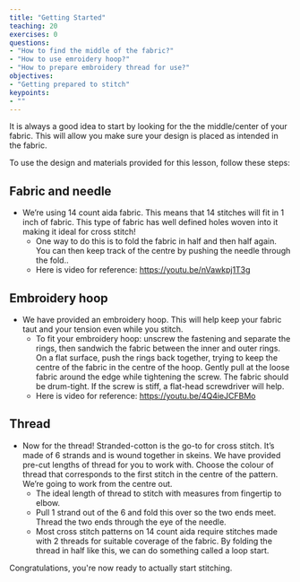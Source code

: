 ```yaml
---
title: "Getting Started"
teaching: 20
exercises: 0
questions:
- "How to find the middle of the fabric?"
- "How to use emroidery hoop?"
- "How to prepare embroidery thread for use?"
objectives:
- "Getting prepared to stitch"
keypoints:
- ""
---
```


It is always a good idea to start by looking for the the middle/center of your fabric. 
This will allow you make sure your design is placed as intended in the fabric.

To use the design and materials provided for this lesson, follow these steps:

## Fabric and needle

- We’re using 14 count aida fabric. This means that 14 stitches will fit in 1 inch of fabric. This type of fabric has well defined holes woven into it making it ideal for cross stitch!
    - One way to do this is to fold the fabric in half and then half again.
      You can then keep track of the centre by pushing the needle through the fold..
    - Here is video for reference: https://youtu.be/nVawkpj1T3g 
   
## Embroidery hoop

- We have provided an embroidery hoop. This will help keep your fabric taut and your tension even while you stitch.
    - To fit your embroidery hoop: unscrew the fastening and separate the rings, then sandwich the fabric between the inner and outer rings.
      On a flat surface, push the rings back together, trying to keep the centre of the fabric in the centre of the hoop.
      Gently pull at the loose fabric around the edge while tightening the screw.
      The fabric should be drum-tight.
      If the screw is stiff, a flat-head screwdriver will help.
   - Here is video for reference: https://youtu.be/4Q4ieJCFBMo 
    
## Thread

- Now for the thread! Stranded-cotton is the go-to for cross stitch. It’s made of 6 strands and is wound together in skeins. We have provided pre-cut lengths of thread for you to work with. Choose the colour of thread that corresponds to the first stitch in the centre of the pattern. We’re going to work from the centre out.
    - The ideal length of thread to stitch with measures from fingertip to elbow.
    - Pull 1 strand out of the 6 and fold this over so the two ends meet. Thread the two ends through the eye of the needle.
    - Most cross stitch patterns on 14 count aida require stitches made with 2 threads for suitable coverage of the fabric. By folding the thread in half like this, we can do something called a loop start.
    
Congratulations, you're now ready to actually start stitching.
